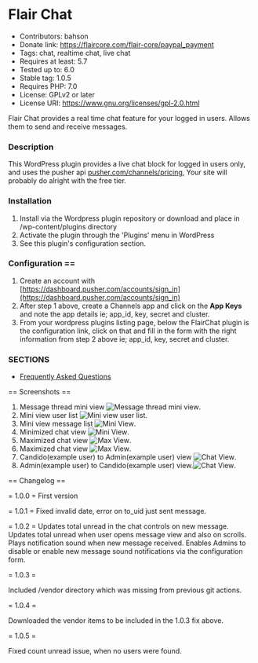 # Flair Chat
- Contributors: bahson
- Donate link: https://flaircore.com/flair-core/paypal_payment
- Tags: chat, realtime chat, live chat
- Requires at least: 5.7
- Tested up to: 6.0
- Stable tag: 1.0.5
- Requires PHP: 7.0
- License: GPLv2 or later
- License URI: https://www.gnu.org/licenses/gpl-2.0.html

Flair Chat provides a real time chat feature for your logged in users. Allows them to send and receive messages.

### Description

This WordPress plugin provides a live chat block for logged in users only,
and uses the pusher api [pusher.com/channels/pricing](https://pusher.com/channels/pricing), Your site will
probably do alright with the free tier.

### Installation

1.  Install via the Wordpress plugin repository or download and place in /wp-content/plugins directory
2.  Activate the plugin through the \'Plugins\' menu in WordPress
3.  See this plugin's configuration section.

### Configuration ==
1. Create an account with [https://dashboard.pusher.com/accounts/sign_in](https://dashboard.pusher.com/accounts/sign_in)
2. After step 1 above, create a Channels app and click on the **App Keys** and note the app details ie; app_id, key, secret and cluster.
3. From your wordpress plugins listing page, below the FlairChat plugin is the configuration link, click on that and fill in
   the form with the right information from step 2 above ie; app_id, key, secret and cluster.

### SECTIONS
* [Frequently Asked Questions](https://wordpress.org/plugins/flair-chat/#faq)

== Screenshots ==

1. Message thread mini view ![Message thread mini view ](/assets/screenshot-1.png).
2. Mini view user list ![Mini view user list](/assets/screenshot-2.png).
3. Mini view message list ![Mini View](/assets/screenshot-3.png).
4. Minimized chat view ![Mini View](/assets/screenshot-4.png).
5. Maximized chat view ![Max View](/assets/screenshot-5.png).
6. Maximized chat view ![Max View](/assets/screenshot-6.png).
7. Candido(example user) to Admin(example user) view ![Chat View](/assets/screenshot-7.png).
8. Admin(example user) to Candido(example user) view.![Chat View](/assets/screenshot-8.png).

== Changelog ==

= 1.0.0 =
First version

= 1.0.1 =
Fixed invalid date, error on to_uid just sent message.

= 1.0.2 =
Updates total unread in the chat controls on new message.
Updates total unread when user opens message view and also on scrolls.
Plays notification sound when new message received.
Enables Admins to disable or enable new message sound notifications via the configuration form.

= 1.0.3 =

Included /vendor directory which was missing from previous git actions.

= 1.0.4 =

Downloaded the vendor items to be included in the 1.0.3 fix above.


= 1.0.5 =

Fixed count unread issue, when no users were found.
